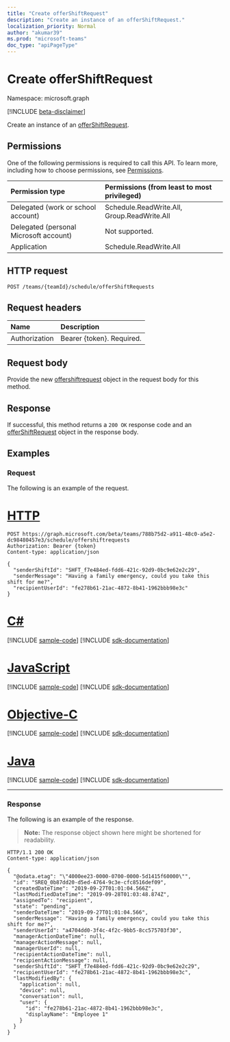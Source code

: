 ```yaml
---
title: "Create offerShiftRequest"
description: "Create an instance of an offerShiftRequest."
localization_priority: Normal
author: "akumar39"
ms.prod: "microsoft-teams"
doc_type: "apiPageType"
---
```


# Create offerShiftRequest

Namespace: microsoft.graph

[!INCLUDE [beta-disclaimer](../../includes/beta-disclaimer.md)]

Create an instance of an [offerShiftRequest](../resources/offershiftrequest.md).

## Permissions

One of the following permissions is required to call this API. To learn more, including how to choose permissions, see [Permissions](/graph/permissions-reference).

| Permission type                        | Permissions (from least to most privileged) |
|:---------------------------------------|:--------------------------------------------|
| Delegated (work or school account)     | Schedule.ReadWrite.All, Group.ReadWrite.All |
| Delegated (personal Microsoft account) | Not supported. |
| Application                            | Schedule.ReadWrite.All |

## HTTP request

<!-- { "blockType": "ignored" } -->

```http
POST /teams/{teamId}/schedule/offerShiftRequests
```

## Request headers

| Name      |Description|
|:----------|:----------|
| Authorization | Bearer {token}. Required. |

## Request body
Provide the new [offershiftrequest](../resources/offershiftrequest.md) object in the request body for this method.

## Response

If successful, this method returns a `200 OK` response code and an [offerShiftRequest](../resources/offershiftrequest.md) object in the response body.

## Examples

### Request

The following is an example of the request.

# [HTTP](#tab/http)
<!-- {
  "blockType": "request",
  "name": "get_offershiftrequest_3"
}-->

```http
POST https://graph.microsoft.com/beta/teams/788b75d2-a911-48c0-a5e2-dc98480457e3/schedule/offershiftrequests
Authorization: Bearer {token}
Content-type: application/json

{
  "senderShiftId": "SHFT_f7e484ed-fdd6-421c-92d9-0bc9e62e2c29",
  "senderMessage": "Having a family emergency, could you take this shift for me?",
  "recipientUserId": "fe278b61-21ac-4872-8b41-1962bbb98e3c"
}
```
# [C#](#tab/csharp)
[!INCLUDE [sample-code](../includes/snippets/csharp/get-offershiftrequest-3-csharp-snippets.md)]
[!INCLUDE [sdk-documentation](../includes/snippets/snippets-sdk-documentation-link.md)]

# [JavaScript](#tab/javascript)
[!INCLUDE [sample-code](../includes/snippets/javascript/get-offershiftrequest-3-javascript-snippets.md)]
[!INCLUDE [sdk-documentation](../includes/snippets/snippets-sdk-documentation-link.md)]

# [Objective-C](#tab/objc)
[!INCLUDE [sample-code](../includes/snippets/objc/get-offershiftrequest-3-objc-snippets.md)]
[!INCLUDE [sdk-documentation](../includes/snippets/snippets-sdk-documentation-link.md)]

# [Java](#tab/java)
[!INCLUDE [sample-code](../includes/snippets/java/get-offershiftrequest-3-java-snippets.md)]
[!INCLUDE [sdk-documentation](../includes/snippets/snippets-sdk-documentation-link.md)]

---


### Response

The following is an example of the response.

> **Note:** The response object shown here might be shortened for readability.

<!-- {
  "blockType": "response",
  "truncated": true,
  "@odata.type": "microsoft.graph.offerShiftRequest"
} -->

```http
HTTP/1.1 200 OK
Content-type: application/json

{
  "@odata.etag": "\"4000ee23-0000-0700-0000-5d1415f60000\"",
  "id": "SREQ_0b87dd20-d5ed-4764-9c3e-cfc8516def09",
  "createdDateTime": "2019-09-27T01:01:04.566Z",
  "lastModifiedDateTime": "2019-09-28T01:03:48.874Z",
  "assignedTo": "recipient",
  "state": "pending",
  "senderDateTime": "2019-09-27T01:01:04.566",
  "senderMessage": "Having a family emergency, could you take this shift for me?",
  "senderUserId": "a4704dd0-3f4c-4f2c-9bb5-8cc575703f30",
  "managerActionDateTime": null,
  "managerActionMessage": null,
  "managerUserId": null,
  "recipientActionDateTime": null,
  "recipientActionMessage": null,
  "senderShiftId": "SHFT_f7e484ed-fdd6-421c-92d9-0bc9e62e2c29",
  "recipientUserId": "fe278b61-21ac-4872-8b41-1962bbb98e3c",
  "lastModifiedBy": {
    "application": null,
    "device": null,
    "conversation": null,
    "user": {
      "id": "fe278b61-21ac-4872-8b41-1962bbb98e3c",
      "displayName": "Employee 1"
    }
  }
}
```

<!-- uuid: 16cd6b66-4b1a-43a1-adaf-3a886856ed98
2019-02-04 14:57:30 UTC -->
<!-- {
  "type": "#page.annotation",
  "description": "Get offerShiftRequest",
  "keywords": "",
  "section": "documentation",
  "tocPath": ""
}-->



